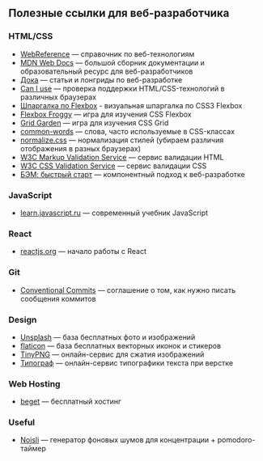## Полезные ссылки для веб-разработчика

### HTML/CSS
* [WebReference](https://webref.ru/) — справочник по веб-технологиям
* [MDN Web Docs](https://developer.mozilla.org/ru/) — большой сборник документации и образовательный ресурс для веб-разработчиков
* [Дока](https://y-doka.site/) — статьи и лонгриды по веб-разработке
* [Can I use](https://caniuse.com/) — проверка поддержки HTML/CSS-технологий в различных браузерах
* [Шпаргалка по Flexbox](https://habr.com/ru/post/313938/) - визуальная шпаргалка по CSS3 Flexbox
* [Flexbox Froggy](http://flexboxfroggy.com/#ru) — игра для изучения CSS Flexbox
* [Grid Garden](http://cssgridgarden.com/#ru) — игра для изучения CSS Grid
* [common-words](https://github.com/yoksel/common-words) — слова, часто используемые в CSS-классах
* [normalize.css](https://necolas.github.io/normalize.css/) — нормализация стилей (убираем различия отображения в разных браузерах)
* [W3C Markup Validation Service](https://validator.w3.org/) — сервис валидации HTML
* [W3C CSS Validation Service](https://jigsaw.w3.org/css-validator/) — сервис валидации CSS
* [БЭМ: быстрый старт](https://ru.bem.info/methodology/quick-start/) — компонентный подход к веб-разработке

### JavaScript
* [learn.javascript.ru](https://learn.javascript.ru/) — современный учебник JavaScript

### React
* [reactjs.org](https://ru.reactjs.org/docs/getting-started.html) — начало работы с React 


### Git
* [Conventional Commits](https://www.conventionalcommits.org/ru) — соглашение о том, как нужно писать сообщения коммитов

### Design
* [Unsplash](https://unsplash.com/) — база бесплатных фото и изображений
* [flaticon](https://www.flaticon.com/) — база бесплатных векторных иконок и стикеров
* [TinyPNG](https://tinypng.com/) — онлайн-сервис для сжатия изображений
* [Типограф](https://www.artlebedev.ru/typograf/) — онлайн-сервис типографики текста при верстке

### Web Hosting
* [beget](https://beget.com/ru/free-hosting) — бесплатный хостинг

### Useful
* [Noisli](https://www.noisli.com/) — генератор фоновых шумов для концентрации + pomodoro-таймер

